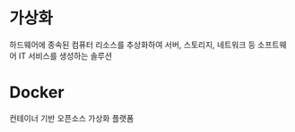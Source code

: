 # 가상화

하드웨어에 종속된 컴퓨터 리소스를 추상화하여 서버, 스토리지, 네트워크 등 소프트웨어 IT 서비스를 생성하는 솔루션



# Docker

컨테이너 기반 오픈소스 가상화 플랫폼

